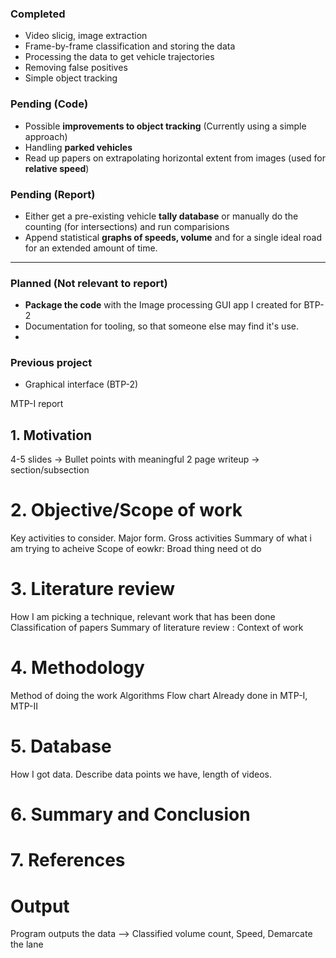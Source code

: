 ### Completed

- Video slicig, image extraction
- Frame-by-frame classification and storing the data
- Processing the data to get vehicle trajectories
- Removing false positives
- Simple object tracking

### Pending (Code)

- Possible **improvements to object tracking** (Currently using a simple approach)
- Handling **parked vehicles**
- Read up papers on extrapolating horizontal extent from images (used for **relative speed**)

### Pending (Report)

- Either get a pre-existing vehicle **tally database** or manually do the counting (for intersections) and run comparisions
- Append statistical **graphs of speeds, volume** and for a single ideal road for an extended amount of time.

---

### Planned (Not relevant to report)

- **Package the code** with the Image processing GUI app I created for BTP-2
- Documentation for tooling, so that someone else may find it's use.
-

### Previous project

- Graphical interface (BTP-2)

MTP-I report

## 1. Motivation

4-5 slides -> Bullet points with meaningful
2 page writeup -> section/subsection

# 2. Objective/Scope of work

Key activities to consider. Major form. Gross activities
Summary of what i am trying to acheive
Scope of eowkr: Broad thing need ot do

# 3. Literature review

How I am picking a technique, relevant work that has been done
Classification of papers
Summary of literature review : Context of work

# 4. Methodology

Method of doing the work
Algorithms
Flow chart
Already done in MTP-I, MTP-II

# 5. Database

How I got data. Describe data points we have, length of videos.

# 6. Summary and Conclusion

# 7. References

# Output

Program outputs the data --> Classified volume count, Speed, Demarcate the lane
